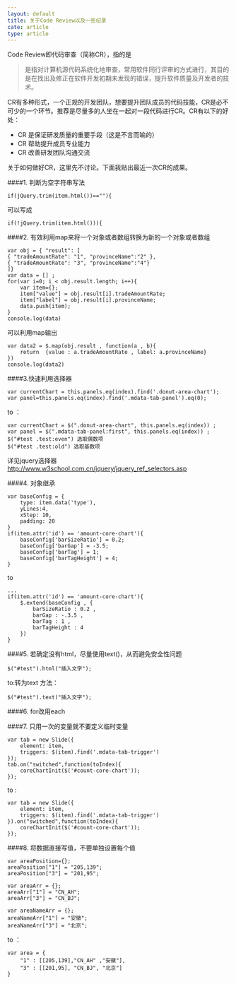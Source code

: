 ```yaml
---
layout: default
title: 关于Code Review以及一些纪录
cate: article
type: article
---
```


Code Review即代码审查（简称CR），指的是

>是指对计算机源代码系统化地审查，常用软件同行评审的方式进行，其目的是在找出及修正在软件开发初期未发现的错误，提升软件质量及开发者的技术。

CR有多种形式，一个正规的开发团队，想要提升团队成员的代码技能，CR是必不可少的一个环节。推荐是尽量多的人坐在一起对一段代码进行CR。CR有以下的好处：

+ CR 是保证研发质量的重要手段（这是不言而喻的）
+ CR 帮助提升成员专业能力
+ CR 改善研发团队沟通交流

<!--more-->

关于如何做好CR，这里先不讨论。下面我贴出最近一次CR的成果。

####1. 判断为空字符串写法

	if(jQuery.trim(item.html())==""){ 
	
可以写成

	if(!jQuery.trim(item.html())){
	
####2. 有效利用map来将一个对象或者数组转换为新的一个对象或者数组

	var obj = { "result": [
	{ "tradeAmountRate": "1", "provinceName":"2" },
	{ "tradeAmountRate": "3", "provinceName":"4"}
	]}
	var data = [] ;
	for(var i=0; i < obj.result.length; i++){
    	var item={};
    	item["value"] = obj.result[i].tradeAmountRate;
    	item["label"] = obj.result[i].provinceName;
    	data.push(item);
    }
    console.log(data)
    
可以利用map输出

	var data2 = $.map(obj.result , function(a , b){
	    return  {value : a.tradeAmountRate , label: a.provinceName}
	})    
	console.log(data2)
####3.快速利用选择器

	var currentChart = this.panels.eq(index).find('.donut-area-chart');
	var panel=this.panels.eq(index).find('.mdata-tab-panel').eq(0);
	
to ：

	var currentChart = $(".donut-area-chart", this.panels.eq(index)) ;
	var panel = $(".mdata-tab-panel:first", this.panels.eq(index)) ;
	$("#test .test:even") 选取偶数项
	$("#test .test:old") 选取基数项

详见jquery选择器 http://www.w3school.com.cn/jquery/jquery_ref_selectors.asp

####4. 对象继承

	var baseConfig = {
    	type: item.data('type'),
    	yLines:4,
    	xStep: 10,
    	padding: 20
	}
	if(item.attr('id') == 'amount-core-chart'){
    	baseConfig['barSizeRatio'] = 0.2;
    	baseConfig['barGap'] = -3.5;
    	baseConfig['barTag'] = 1;
    	baseConfig['barTagHeight'] = 4;
	}
to

	...
	if(item.attr('id') == 'amount-core-chart'){
   	 	$.extend(baseConfig , {
        	barSizeRatio : 0.2 ,
        	barGap : -.3.5 ,
        	barTag : 1 ,
        	barTagHeight : 4 
    	})
	}
	
####5. 若确定没有html，尽量使用text()，从而避免安全性问题

    
    $("#test").html("插入文字");
    
to:转为text 方法：
	
    $("#test").text("插入文字");
    
####6. for改用each

####7. 只用一次的变量就不要定义临时变量

    var tab = new Slide({
        element: item,
        triggers: $(item).find('.mdata-tab-trigger')
    });
    tab.on("switched",function(toIndex){
        coreChartInit($('#count-core-chart'));      
    });
to :

    var tab = new Slide({
        element: item,
        triggers: $(item).find('.mdata-tab-trigger')
    }).on("switched",function(toIndex){
        coreChartInit($('#count-core-chart'));      
    });

####8. 将数据直接写值，不要单独设置每个值

    var areaPosition={};
    areaPosition["1"] = "205,139";
    areaPosition["3"] = "201,95";
    
    var areaArr = {};
    areaArr["1"] = "CN_AH";
    areaArr["3"] = "CN_BJ";
    
    var areaNameArr = {};
    areaNameArr["1"] = "安徽";
    areaNameArr["3"] = "北京";
to ：

	var area = {
    	"1" : [[205,139],"CN_AH" ,"安徽"],
    	"3" : [[201,95], "CN_BJ", "北京"]
	}







